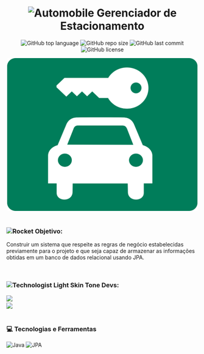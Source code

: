 <h1 align="center"><img src="https://raw.githubusercontent.com/Tarikul-Islam-Anik/Animated-Fluent-Emojis/master/Emojis/Travel%20and%20places/Automobile.png" alt="Automobile" width="40" height="40" /> Gerenciador de Estacionamento</h1>
<p align="center">
  <img alt="GitHub top language" src="https://img.shields.io/github/languages/top/filipe-rds/Projeto2-POB?color=white">
  <img alt="GitHub repo size" src="https://img.shields.io/github/repo-size/filipe-rds/Projeto2-POB?color=white">
  <img alt="GitHub last commit" src="https://img.shields.io/github/last-commit/filipe-rds/Projeto2-POB?color=white">
  <img alt="GitHub license" src="https://img.shields.io/github/license/filipe-rds/Projeto2-POB?color=white"><img>
</p>
<div align="center">
  <img src="src\arquivos\imagem.png" height="400" width="500"><br>
</div>
<div style="display: inline_block" ><br>
    <h3><img src="https://raw.githubusercontent.com/Tarikul-Islam-Anik/Animated-Fluent-Emojis/master/Emojis/Travel%20and%20places/Rocket.png" alt="Rocket" width="30" height="30" /> Objetivo:</h3>
    <p>Construir um sistema que respeite as regras de negócio estabelecidas previamente para o projeto e que seja capaz de armazenar as informações obtidas em um banco de dados relacional usando JPA.</p>
</div>

<div style="display: inline_block" ><br>
  <h3><img src="https://raw.githubusercontent.com/Tarikul-Islam-Anik/Animated-Fluent-Emojis/master/Emojis/People%20with%20professions/Technologist%20Light%20Skin%20Tone.png" alt="Technologist Light Skin Tone" width="30" height="30" /> Devs:</h3>
  <a align="center" href="https://github.com/filipe-rds" target="_blank"><img  src="https://img.shields.io/badge/Filipe_Rodrigues-000000?style=for-the-badge&logo=GitHub&logoColor=white" target="_blank"></a>
  <br>
  <a align="center" href="https://github.com/gfedacs" target="_blank"><img  src="https://img.shields.io/badge/Gabriel_Félix-000000?style=for-the-badge&logo=GitHub&logoColor=white" target="_blank"></a>
</div>

<div style="display: inline_block" ><br>
    <h3>💻 Tecnologias e Ferramentas </h3>
    <img alt="Java" src="https://img.shields.io/badge/Java-000000?style=for-the-badge&logo=openjdk&logoColor=white">
    <img alt="JPA" src="https://img.shields.io/badge/JPA-000000?style=for-the-badge&logo=hibernate&logoColor=white">
</div>
